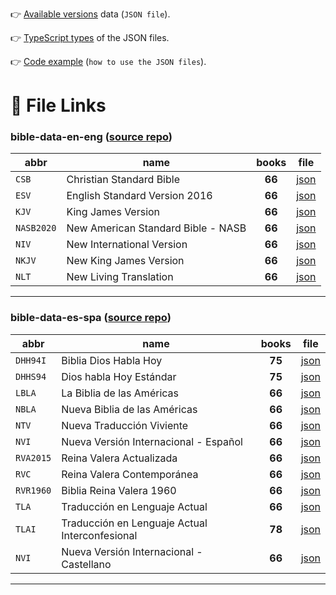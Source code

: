 👉 [Available versions](https://mrk214.github.io/snapshots/data.json) data (`JSON file`).

👉 [TypeScript types](https://github.com/mrk214/reading-json-files/blob/main/src/types.ts) of the JSON files.

👉 [Code example](https://github.com/mrk214/reading-json-files) (`how to use the JSON files`).

# 🚀 File Links

### bible-data-en-eng ([source repo](https://github.com/mrk214/bible-data-en-eng))

| abbr | name | books | file |
| --- | --- | :---: | --- |
| `CSB` | Christian Standard Bible | **66** | [json](https://mrk214.github.io/snapshots/en___eng___eng/CSB.json) |
| `ESV` | English Standard Version 2016 | **66** | [json](https://mrk214.github.io/snapshots/en___eng___eng/ESV.json) |
| `KJV` | King James Version | **66** | [json](https://mrk214.github.io/snapshots/en___eng___eng/KJV.json) |
| `NASB2020` | New American Standard Bible - NASB | **66** | [json](https://mrk214.github.io/snapshots/en___eng___eng/NASB2020.json) |
| `NIV` | New International Version | **66** | [json](https://mrk214.github.io/snapshots/en___eng___eng/NIV.json) |
| `NKJV` | New King James Version | **66** | [json](https://mrk214.github.io/snapshots/en___eng___eng/NKJV.json) |
| `NLT` | New Living Translation | **66** | [json](https://mrk214.github.io/snapshots/en___eng___eng/NLT.json) |

---

### bible-data-es-spa ([source repo](https://github.com/mrk214/bible-data-es-spa))

| abbr | name | books | file |
| --- | --- | :---: | --- |
| `DHH94I` | Biblia Dios Habla Hoy | **75** | [json](https://mrk214.github.io/snapshots/es___spa___spa/DHH94I.json) |
| `DHHS94` | Dios habla Hoy Estándar | **75** | [json](https://mrk214.github.io/snapshots/es___spa___spa/DHHS94.json) |
| `LBLA` | La Biblia de las Américas | **66** | [json](https://mrk214.github.io/snapshots/es___spa___spa/LBLA.json) |
| `NBLA` | Nueva Biblia de las Américas | **66** | [json](https://mrk214.github.io/snapshots/es___spa___spa/NBLA.json) |
| `NTV` | Nueva Traducción Viviente | **66** | [json](https://mrk214.github.io/snapshots/es___spa___spa/NTV.json) |
| `NVI` | Nueva Versión Internacional - Español | **66** | [json](https://mrk214.github.io/snapshots/es___spa___spa/NVI.json) |
| `RVA2015` | Reina Valera Actualizada | **66** | [json](https://mrk214.github.io/snapshots/es___spa___spa/RVA2015.json) |
| `RVC` | Reina Valera Contemporánea | **66** | [json](https://mrk214.github.io/snapshots/es___spa___spa/RVC.json) |
| `RVR1960` | Biblia Reina Valera 1960 | **66** | [json](https://mrk214.github.io/snapshots/es___spa___spa/RVR1960.json) |
| `TLA` | Traducción en Lenguaje Actual | **66** | [json](https://mrk214.github.io/snapshots/es___spa___spa/TLA.json) |
| `TLAI` | Traducción en Lenguaje Actual Interconfesional | **78** | [json](https://mrk214.github.io/snapshots/es___spa___spa/TLAI.json) |
| `NVI` | Nueva Versión Internacional - Castellano | **66** | [json](https://mrk214.github.io/snapshots/es___spa___spa_es/NVI.json) |

---


